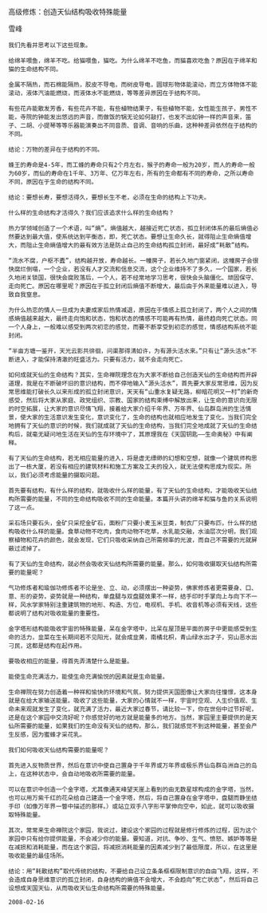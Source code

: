 高级修炼：创造天仙结构吸收特殊能量

雪峰


    我们先看并思考以下这些现象。

    给绵羊喂鱼，绵羊不吃。给猫喂鱼，猫吃。为什么绵羊不吃鱼，而猫喜欢吃鱼？原因在于绵羊和猫的生命结构不同。

    金属不隔热，而石棉能隔热，胶皮不导电，而树皮导电，圆球形物体能滚动，而立方体物体不能滚动，液体汽油能燃烧，而液体水不能燃烧，等等差异原因在于结构不同。

    有些花卉能散发芳香，有些花卉不能，有些植物结果子，有些植物不能，女性能生孩子，男性不能，寺院的钟能发出悠远的声音，而做饭的锅无论如何敲打，也发不出如钟一样的声音来，笛子、二胡、小提琴等等乐器能演奏出不同音质、音调、音响的乐曲，这种种差异依然在于结构的不同。

    结论：万物的差异在于结构的不同。

    蜂王的寿命是4-5年，而工蜂的寿命只有2个月左右，猴子的寿命一般为20岁，而人的寿命一般为60岁，而仙的寿命在1千年、3万年、亿万年左右，所有的生命都有不同的寿命，之所以寿命不同，原因在于生命的结构不同。

    结论：要想长寿，要想活得久，要想长生不老，必须在生命的结构上下功夫。

    什么样的生命结构才活得久？我们应该追求什么样的生命结构？

    热力学领域创造了一个术语，叫“熵”。熵值越大，越接近死亡状态，孤立封闭体系的最后熵值必然要达到最大值，使系统达到平衡态，即，死亡状态。要想让生命久长，就得阻止生命熵值增大，而阻止生命熵值增大的最有效方法是防止自己的生命结构孤立封闭，最好成“耗散”结构。

    “流水不腐，户枢不蠹”，结构越开放，寿命越长。一幢房子，若长久地门窗紧闭，这幢房子会很快腐烂倒塌，一个企业，若没有人才交流和信息交流，这个企业维持不了多久，一个国家，若长久地闭关锁国，很快会腐败落后，一个人，若不经常地学习思考，很快会头脑僵化、顽固保守、走向死亡。原因在哪里呢？原因在于孤立封闭后熵值不断增大，最后由于外来能量难以进入，导致自我窒息。

    为什么热恋的情人一旦成为夫妻成家后热情减退，原因在于情感上孤立封闭了，两个人之间的情感熵值越来越大，最终走向饱和状态，饱和状态的情感不可能再有热情，最终趋向死亡状态。同一个人身上，一般难以感受到两次初恋的感觉，而要不断享受到初恋的感觉，情感结构系统不能封闭。

    “半亩方塘一鉴开，天光云影共徘徊，问渠那得清如许，为有源头活水来。”只有让“源头活水”不断进入，才能保持清澈的旺盛活力。只要有活力，就不会走向死亡。

    如何成就天仙的生命结构？其实，生命禅院理念在为大家不断给自己创造天仙的生命结构而开辟道理，我是在不断破坏旧的意识结构，而不停地输入“源头活水”，首先要大家反常思维，因为反常思维能打破长久以来形成的孤立封闭意识，天天有“山重水复疑无路，柳暗花明又一村”的新奇感受，然后将大家从家庭、政党组织、宗教、国家的结构束缚中解放出来，让生命的意识向无限的时空拓展，让大家的意识尽情飞翔，接着给大家介绍千年界、万年界、仙岛群岛洲的生活情景，使大家的生活意识发生变化，意识变化了，生命的结构也就相应地发生了变化，当我们完全地拥有了天仙的意识的时候，我们就成就了天仙的生命结构，当我们完全地成就了天仙的生命结构后，就毫无疑问地生活在天仙的生存环境中了，其原理我在《天国钥匙——生命奥秘》中有阐释。

    有了天仙的生命结构，若无相应能量的进入，将是虚无缥缈的幻想和空想，就像一个建筑师构思出了一栋大厦，若没有相应的建筑材料和施工方案及工夫的投入，就无法使构思成为现实。所以，我们必须考虑能量的摄取问题。

    首先要有结构，有什么样的结构，就吸收什么样的能量，有了天仙的生命结构，才能吸收天仙结构所需要的能量，不同的生命结构吸收不同的生命能量。本篇开头讲的绵羊和猫与鱼的关系说明了这一点。

    采石场只要石头，金矿只采挖金矿石，面粉厂只要小麦玉米豆类，制衣厂只要布匹，什么样的结构吸收什么样的能量。食草动物不吃肉，食肉动物不吃草，水乳能交融，水油层次分明，我们观察植物和花卉的颜色，就会发现，它们只吸收采纳自己所需频率的光波，而自己不需要的光就屏蔽过滤掉了。

    有了天仙的生命结构，就必然会吸收天仙结构所需要的能量。那么，如何吸收摄取天仙结构所需要的能量呢？

    气功修炼者和瑜伽功修炼者不论是坐、立、动，必须摆出一种姿势，佛家修炼者更需要身、口、意、形的姿势，姿势就是一种结构，单盘腿与双盘腿效果不一样，结手印时手掌向上与向下不一样，风水学家特别注重建筑物的地形、构造、方位，电视机、手机、收音机等必须有天线，这些都说明了结构对吸收能量的重要性。

    金字塔形结构能吸收宇宙的特殊能量，呆在金字塔中，比呆在屋顶是平面的房子中更能感受到生命的活力，韭菜在生长期间若不见阳光，就会成韭黄，南橘北枳，青山绿水出才子，穷山恶水出刁民，这都是结构在起作用。

    要吸收相应的能量，得首先弄清楚什么是能量。

    能使生命充满活力，能使生命充满愉悦的因素就是生命能量。

    生命禅院在努力创造着一种祥和愉快的环境和气氛，努力提供天国图像让大家向往憧憬，这本身就是在给大家输送能量。吸收了这些能量，大家的心情就不一样，宇宙时空观、人生价值观、生命未来观就发生了变化，就充满了活力，最近大家过春节，请比较一下，你在世俗中过节好呢，还是在这个家园中交流好呢？你感觉好的地方就是能量多的地方。当然，家园里主要提供的是天仙所需要的能量，如果我们的生命没有天仙的结构，那么，我们就感觉不到这种能量，甚至会产生反感，因为蜜蜂才采花乳。

    我们如何吸收天仙结构需要的能量呢？

    首先进入反物质世界，然后在意识中使自己置身于千年界或万年界或极乐界仙岛群岛洲自己的岛上，在这种状态中，会自动地吸收所需要的能量。

    可以在意识中创造一个金字塔，尤其像通天峰望天崖上看到的由无数星球构成的金字塔，当然，也可以用万紫千红的花朵给自己建造一个金字塔，然后，将自己置身在金字塔中，盘腿而静坐结手印（如像万年界一瞥中描述的那样。）或站立双手八字形平掌伸向空中，如此，就可以吸收摄取特殊能量。

    其次，常常来生命禅院这个家园，我说过，建设这个家园的过程就是修行修炼的过程，因为这个家园中只有给你提供能量，不会减少你的能量。要知道，对抗、争吵、生气、愤怒、嫉妒等等是在减损和消耗能量，而在这个家园，将减损消耗能量的因素减少到了最低限度，所以，在这里是吸收能量的最佳场所。

    结论：用“耗散结构”取代传统的结构，不要给自己设立条条框框限制意识的自由飞翔，这样，不会造成自身思维意识的孤立封闭，自身结构的熵值不会增大，不会趋向“死亡状态”，然后将自己设想成天国天仙，从而吸收天仙生命结构所需要的特殊能量。

    2008-02-16




